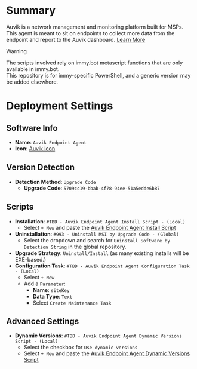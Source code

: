 # Summary
Auvik is a network management and monitoring platform built for MSPs.  
This agent is meant to sit on endpoints to collect more data from the endpoint and report to the Auvik dashboard. [Learn More](https://auvik.com)  

> [!WARNING]  
> The scripts involved rely on immy.bot metascript functions that are only available in immy.bot.  
> This repository is for immy-specific PowerShell, and a generic version may be added elsewhere.

# Deployment Settings
## Software Info
* **Name**: `Auvik Endpoint Agent`
* **Icon**: [Auvik Icon](https://www.auvik.com/media-room/)
## Version Detection
* **Detection Method**: `Upgrade Code`
  * **Upgrade Code**: `5709cc19-bbab-4f78-94ee-51a5edde6b87`
## Scripts
* **Installation**: `#TBD - Auvik Endpoint Agent Install Script - (Local)`
  * Select `+ New` and paste the [Auvik Endpoint Agent Install Script](./Auvik%20Endpoint%20Agent%20Install%20Script.ps1)
* **Uninstallation**: `#993 - Uninstall MSI by Upgrade Code - (Global)`
  * Select the dropdown and search for `Uninstall Software by Detection String` in the global repository.
* **Upgrade Strategy**: `Uninstall/Install` (as many existing installs will be EXE-based.)
* **Configuration Task**: `#TBD - Auvik Endpoint Agent Configuration Task - (Local)`
  * Select `+ New`
  * Add a `Parameter`:
    * **Name**: `siteKey`
    * **Data Type**: `Text`
    * Select `Create Maintenance Task`
## Advanced Settings
* **Dynamic Versions**: `#TBD - Auvik Endpoint Agent Dynamic Versions Script - (Local)`
  * Select the checkbox for `Use dynamic versions`
  * Select `+ New` and paste the [Auvik Endpoint Agent Dynamic Versions Script](./Auvik%20Endpoint%20Agent%20Dynamic%20Versions%20Script.ps1)